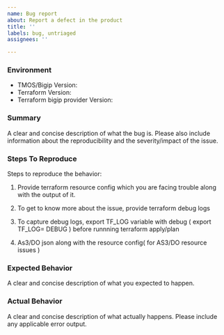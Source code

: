 ```yaml
---
name: Bug report
about: Report a defect in the product
title: ''
labels: bug, untriaged
assignees: ''

---
```


<!--
When filing an issue please check to see if an issue already exists that matches your's issue.

Please open a case (https://support.f5.com/csp/article/K2633) with F5 if this is a critical issue.

-->

### Environment

 * TMOS/Bigip Version:
 * Terraform Version:
 * Terraform bigip provider Version:

### Summary

A clear and concise description of what the bug is.
Please also include information about the reproducibility and the severity/impact of the issue.

### Steps To Reproduce

Steps to reproduce the behavior:

1. Provide terraform resource config which you are facing trouble along with the output of it.

2. To get to know more about the issue, provide terraform debug logs

3. To capture debug logs, export TF_LOG variable with debug ( export TF_LOG= DEBUG ) before 
  runnning terraform apply/plan

4. As3/DO json along with the resource config( for AS3/DO resource issues )


### Expected Behavior
A clear and concise description of what you expected to happen.

### Actual Behavior
A clear and concise description of what actually happens.
Please include any applicable error output.


